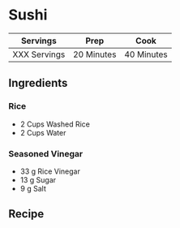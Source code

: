 # Sushi

|Servings|Prep|Cook|
|--|--|--|
|XXX Servings|20 Minutes|40 Minutes|

## Ingredients

### Rice

* 2 Cups Washed Rice
* 2 Cups Water

### Seasoned Vinegar

* 33 g Rice Vinegar
* 13 g Sugar
* 9 g Salt

## Recipe

<!-- TODO: ADD RECIPE -->
